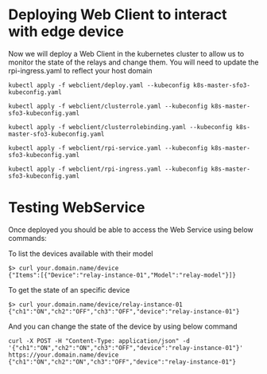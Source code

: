 
# Deploying Web Client to interact with edge device

Now we will deploy a Web Client in the kubernetes cluster to allow us to monitor the state of the relays and change them.
You will need to update the rpi-ingress.yaml to reflect your host domain

```
kubectl apply -f webclient/deploy.yaml --kubeconfig k8s-master-sfo3-kubeconfig.yaml

kubectl apply -f webclient/clusterrole.yaml --kubeconfig k8s-master-sfo3-kubeconfig.yaml

kubectl apply -f webclient/clusterrolebinding.yaml --kubeconfig k8s-master-sfo3-kubeconfig.yaml

kubectl apply -f webclient/rpi-service.yaml --kubeconfig k8s-master-sfo3-kubeconfig.yaml

kubectl apply -f webclient/rpi-ingress.yaml --kubeconfig k8s-master-sfo3-kubeconfig.yaml
```

# Testing WebService
Once deployed you should be able to access the Web Service using below commands:

To list the devices available with their model

```
$> curl your.domain.name/device
{"Items":[{"Device":"relay-instance-01","Model":"relay-model"}]}
```

To get the state of an specific device 

```
$> curl your.domain.name/device/relay-instance-01
{"ch1":"ON","ch2":"OFF","ch3":"OFF","device":"relay-instance-01"}
```

And you can change the state of the device by using below command

```
curl -X POST -H "Content-Type: application/json" -d '{"ch1":"ON","ch2":"ON","ch3":"OFF","device":"relay-instance-01"}' https://your.domain.name/device
{"ch1":"ON","ch2":"ON","ch3":"OFF","device":"relay-instance-01"}
```
